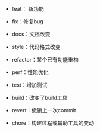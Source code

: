 + feat： 新功能

+ fix：修复bug

+ docs：文档改变
+ style：代码格式改变
+ refactor：某个已有功能重构
+ perf：性能优化
+ test：增加测试
+ build：改变了build工具
+ revert：撤销上一次commit
+ chore：构建过程或辅助工具的变动


